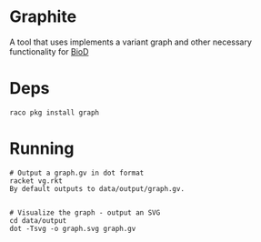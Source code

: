 # Graphite

A tool that uses implements a variant graph and other necessary functionality for [BioD](https://github.com/biod/biod)


# Deps
```
raco pkg install graph
```

# Running
```
# Output a graph.gv in dot format
racket vg.rkt
By default outputs to data/output/graph.gv.


# Visualize the graph - output an SVG
cd data/output
dot -Tsvg -o graph.svg graph.gv
```
